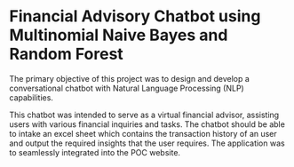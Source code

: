 # Financial Advisory Chatbot using Multinomial Naive Bayes and Random Forest

The primary objective of this project was to design and develop a conversational chatbot with Natural Language Processing (NLP) capabilities. 

This chatbot was intended to serve as a virtual financial advisor, assisting users with various financial inquiries and tasks. The chatbot should be able to intake an excel sheet which contains the transaction history of an user and output the required insights that the user requires. The application was to seamlessly integrated into the POC website.